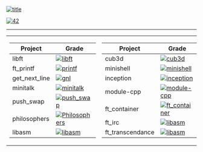 

[![title](https://badge42.herokuapp.com/api/stats/jurichar?privacyName=true&privacyEmail=true)](https://profile.intra.42.fr/users/jurichar)

[![42](https://badgen.net/badge/Born2Code/jurichar/orange?cache=86400&icon=https://meta.intra.42.fr/assets/42_logo-7dfc9110a5319a308863b96bda33cea995046d1731cebb735e41b16255106c12.svg)](https://profile.intra.42.fr/users/jurichar)

---

<table>
<tr><td>

|Project| Grade|
|--|--|
| libft | [![libft](https://badge42.herokuapp.com/api/project/jurichar/Libft)](https://projects.intra.42.fr/projects/Libft) |
| ft_printf     | [![printf](https://badge42.herokuapp.com/api/project/jurichar/ft_printf)](https://projects.intra.42.fr/projects/ft_printf)          |
| get_next_line | [![gnl](https://badge42.herokuapp.com/api/project/jurichar/get_next_line)](https://projects.intra.42.fr/projects/get_next_line)         |
| minitalk      | [![minitalk](https://badge42.herokuapp.com/api/project/jurichar/minitalk)](https://projects.intra.42.fr/projects/minitalk)         |
| push_swap     | [![push_swap](https://badge42.herokuapp.com/api/project/jurichar/push_swap)](https://projects.intra.42.fr/projects/push_swap)       |
| philosophers  | [![Philosophers](https://badge42.herokuapp.com/api/project/jurichar/Philosophers)](https://projects.intra.42.fr/projects/42cursus-philosophers) |
| libasm        | [![libasm](https://badge42.herokuapp.com/api/project/jurichar/libasm)](https://github.com/JaeSeoKim/libasm)             |
  
</td><td>

|Project|Grade| 
|--|--|
|cub3d|[![cub3d](https://badge42.herokuapp.com/api/project/jurichar/cub3d)](https://github.com/JaeSeoKim/badge42)|
|minishell|[![minishell](https://badge42.herokuapp.com/api/project/jurichar/minishell)](https://github.com/JaeSeoKim/badge42)|
|inception|[![inception](https://badge42.herokuapp.com/api/project/jurichar/Inception)](https://github.com/JaeSeoKim/badge42)|
|module-cpp|[![module-cpp](https://badge42.herokuapp.com/api/project/jurichar/CPP%20Module%2008)](https://projects.intra.42.fr/projects/cpp-module-08)|
|ft_container|[![ft_container](https://badge42.herokuapp.com/api/project/jurichar/ft_containers)](https://github.com/JaeSeoKim/badge42)|
|ft_irc|[![libasm](https://badge42.herokuapp.com/api/project/jurichar/ft_irc)](https://github.com/JaeSeoKim/badge42)|
|ft_transcendance|[![libasm](https://badge42.herokuapp.com/api/project/jurichar/ft_transcendance)](https://github.com/JaeSeoKim/badge42)|
  </td></tr> </table>
